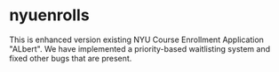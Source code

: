 # nyuenrolls

This is enhanced version existing NYU Course Enrollment Application "ALbert". We have implemented a priority-based waitlisting system and fixed other bugs that are present.


